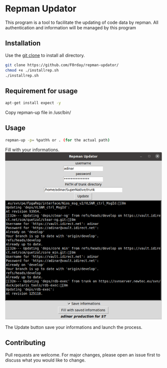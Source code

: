 # Repman Updator
This program is a tool to facilitate the updating of code data by repman. 
All authentication and information will be managed by this program

## Installation

Use the [git clone](https://git-scm.com/docs/git-clone) to install all directory.

```bash
git clone https://github.com/F0rday/repman-updator/
chmod +x ./installrep.sh
./installrep.sh
```
## Requirement for usage

```bash
apt-get install expect -y
```

Copy repman-up file in /usr/bin/

## Usage

```bash
repman-up -p= %path% or . (for the actual path)
```
Fill with your informations.  
![alt text](https://github.com/F0rday/repman-updator/blob/main/demo-usage.png?raw=true)  

The Update button save your informations and launch the process.

## Contributing
Pull requests are welcome. For major changes, please open an issue first to discuss what you would like to change.

